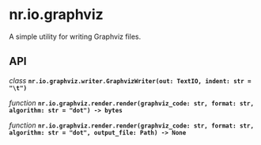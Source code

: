 # nr.io.graphviz

A simple utility for writing Graphviz files.

## API

*class* __`nr.io.graphviz.writer.GraphvizWriter(out: TextIO, indent: str = "\t")`__

*function* __`nr.io.graphviz.render.render(graphviz_code: str, format: str, algorithm: str = "dot") -> bytes`__

*function* __`nr.io.graphviz.render.render(graphviz_code: str, format: str, algorithm: str = "dot", output_file: Path) -> None`__
